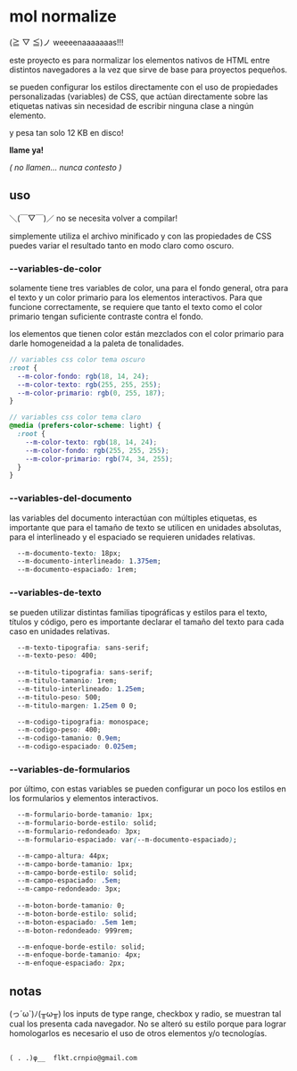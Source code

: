 # mol normalize

(≧ ▽ ≦)ノ weeeenaaaaaaas!!!

este proyecto es para normalizar los elementos nativos de HTML entre distintos navegadores a la vez que sirve de base para proyectos pequeños.

se pueden configurar los estilos directamente con el uso de propiedades personalizadas (variables) de CSS, que actúan directamente sobre las etiquetas nativas sin necesidad de escribir ninguna clase a ningún elemento.

y pesa tan solo 12 KB en disco!

**llame ya!**

*( no llamen... nunca contesto )*

## uso

＼(￣▽￣)／ no se necesita volver a compilar! 

simplemente utiliza el archivo minificado y con las propiedades de CSS puedes variar el resultado tanto en modo claro como oscuro.

### --variables-de-color

solamente tiene tres variables de color, una para el fondo general, otra para el texto y un color primario para los elementos interactivos. Para que funcione correctamente, se requiere que tanto el texto como el color primario tengan suficiente contraste contra el fondo.

los elementos que tienen color están mezclados con el color primario para darle homogeneidad a la paleta de tonalidades.

```scss
// variables css color tema oscuro
:root {
  --m-color-fondo: rgb(18, 14, 24);
  --m-color-texto: rgb(255, 255, 255);
  --m-color-primario: rgb(0, 255, 187);
}

// variables css color tema claro
@media (prefers-color-scheme: light) {
  :root {
    --m-color-texto: rgb(18, 14, 24);
    --m-color-fondo: rgb(255, 255, 255);
    --m-color-primario: rgb(74, 34, 255);
  }
}
```

### --variables-del-documento

las variables del documento interactúan con múltiples etiquetas, es importante que para el tamaño de texto se utilicen en unidades absolutas, para el interlineado y el espaciado se requieren unidades relativas.

```css
  --m-documento-texto: 18px;
  --m-documento-interlineado: 1.375em;
  --m-documento-espaciado: 1rem;
```

### --variables-de-texto

se pueden utilizar distintas familias tipográficas y estilos para el texto, títulos y código, pero es importante declarar el tamaño del texto para cada caso en unidades relativas.

```css
  --m-texto-tipografia: sans-serif;
  --m-texto-peso: 400;
  
  --m-titulo-tipografia: sans-serif;
  --m-titulo-tamanio: 1rem;
  --m-titulo-interlineado: 1.25em;
  --m-titulo-peso: 500;
  --m-titulo-margen: 1.25em 0 0;

  --m-codigo-tipografia: monospace;
  --m-codigo-peso: 400;
  --m-codigo-tamanio: 0.9em;
  --m-codigo-espaciado: 0.025em;
```

### --variables-de-formularios

por último, con estas variables se pueden configurar un poco los estilos en los formularios y elementos interactivos.

```css
  --m-formulario-borde-tamanio: 1px;
  --m-formulario-borde-estilo: solid;
  --m-formulario-redondeado: 3px;
  --m-formulario-espaciado: var(--m-documento-espaciado);

  --m-campo-altura: 44px;
  --m-campo-borde-tamanio: 1px;
  --m-campo-borde-estilo: solid;
  --m-campo-espaciado: .5em;
  --m-campo-redondeado: 3px;
  
  --m-boton-borde-tamanio: 0;
  --m-boton-borde-estilo: solid;
  --m-boton-espaciado: .5em 1em;
  --m-boton-redondeado: 999rem;

  --m-enfoque-borde-estilo: solid;
  --m-enfoque-borde-tamanio: 4px;
  --m-enfoque-espaciado: 2px;
```

## notas

(っ´ω`)ﾉ(╥ω╥) los inputs de type range, checkbox y radio, se muestran tal cual los presenta cada navegador. No se alteró su estilo porque para lograr homologarlos es necesario el uso de otros elementos y/o tecnologías.

## 

 	( . .)φ__  flkt.crnpio@gmail.com
